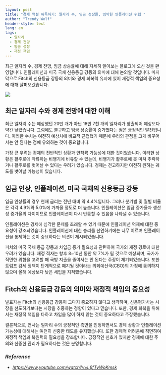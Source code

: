 ```yaml
---
layout: post
title: "경제 역설 해독하기: 일자리 수, 임금 성장률, 임박한 인플레이션 위협 "
author: "Trendy Wolf"
header-style: text
lang: en
tags:
  - 일자리
  - 경제 전망
  - 임금 성장
  - 재정 책임
---
```


최근 일자리 수, 경제 전망, 임금 상승률에 대해 자세히 알아보는 블로그에 오신 것을 환영합니다. 인플레이션과 미국 국채 신용등급 강등의 의미에 대해 논의할 것입니다. 마지막으로 Fitch의 신용등급 강등의 의미와 경제 회복력 유지에 있어 재정적 책임의 중요성에 대해 살펴보겠습니다. 

<img
    src="https://i.ytimg.com/vi/L6fTvWoKmsk/hqdefault.jpg"
/>






## 최근 일자리 수와 경제 전망에 대한 이해

최근 일자리 수는 예상했던 20만 개가 아닌 18만 7천 개의 일자리가 창출되어 예상보다 약간 낮았습니다. 그럼에도 불구하고 임금 상승률이 증가했다는 점은 긍정적인 발전입니다. 이러한 수치는 여전히 예상치에 비교적 근접했기 때문에 우리의 관점을 크게 바꾸어서는 안 된다는 점에 유의하는 것이 중요합니다.

가장 큰 우려는 경제의 전반적인 상황과 연착륙 가능성에 대한 것이었습니다. 이러한 상황은 활주로에 착륙하는 비행기에 비유할 수 있는데, 비행기가 활주로에 못 미쳐 추락하거나 활주로를 벗어날 수 있다는 우려가 있습니다. 경제는 견고하지만 여전히 원하는 궤도를 벗어날 가능성이 있습니다. 



## 임금 인상, 인플레이션, 미국 국채의 신용등급 강등

임금 인상률의 경우 현재 금리는 전년 대비 약 4.4%입니다. 그러나 분기별 및 월별 비율은 각각 4.9%와 5.0%에 가까울 정도로 더 높습니다. 인플레이션은 임금 증가율과 생산성 증가율의 차이이므로 인플레이션이 다시 반등할 수 있음을 나타낼 수 있습니다.

인플레이션은 경제에 심각한 문제를 초래할 수 있기 때문에 인플레이션 억제에 대한 중요성이 강조되었습니다. 인플레이션에 대한 승리를 선언하기에는 너무 이르며 인플레이션을 통제하는 것이 중요하다는 의견이 제시되었습니다.

피치의 미국 국채 등급 강등과 차입금 증가 필요성과 관련하여 국가의 재정 경로에 대한 우려가 있습니다. 재정 적자는 향후 8~10년 동안 약 7%가 될 것으로 예상되며, 국가가 직면한 위협을 고려할 때 국방 지출을 줄여서는 안 된다는 주장이 제기되었습니다. 또한 트럼프 감세 정책이 단계적으로 폐지될 것이라는 의회예산국(CBO)의 가정에 동의하지 않으며 올해 예상보다 낮은 세입을 지적했습니다. 



## Fitch의 신용등급 강등의 의미와 재정적 책임의 중요성

발표자는 Fitch의 신용등급 강등이 그다지 중요하지 않다고 생각하며, 신용평가사는 시장을 선도하기보다는 시장을 추종하는 경향이 있다고 믿습니다. 또한, 경제 회복을 위해서는 재정적 책임을 다하고 차입을 많이 하지 않는 것이 중요하다고 주장했습니다.

결론적으로, 연사는 일자리 수의 긍정적인 측면을 인정하면서도 경제 상황과 인플레이션 가능성에 대해서는 여전히 신중한 태도를 유지했습니다. 또한 경제적 어려움에 직면하여 재정적 책임과 복원력의 필요성을 강조합니다. 긍정적인 신호가 있지만 경제에 대한 주의와 신중한 관리가 필요하다는 것은 분명합니다. 


### _Reference_
- _https://www.youtube.com/watch?v=L6fTvWoKmsk_


